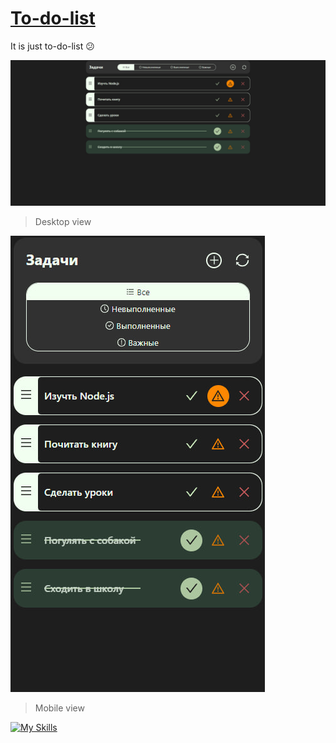 # [To-do-list](https://gjils.github.io/to-do-list/)
  
  It is just to-do-list :confused:
  
  ![desktop](https://github.com/Gjils/to-do-list/blob/main/preview/desktop.jpg)
  
  > Desktop view

  ![mobile](https://github.com/Gjils/to-do-list/blob/main/preview/mobile.jpg)
  
  > Mobile view
  
  [![My Skills](https://skillicons.dev/icons?i=react)](https://skillicons.dev)
